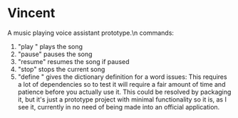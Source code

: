 # Vincent
A music playing voice assistant prototype.\n
commands:
  1) "play <song>"     plays the song
  2) "pause"           pauses the song
  3) "resume"          resumes the song if paused
  4) "stop"            stops the current song
  5) "define <word>"   gives the dictionary definition for a word
issues:
  This requires a lot of dependencies so to test it will require a fair amount of time and patience before you actually use it.
  This could be resolved by packaging it, but it's just a prototype project with minimal functionality so it is, as I see it, currently in no need of being made into an official application.

